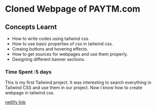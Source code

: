 # Cloned Webpage of PAYTM.com
## Concepts Learnt
- How to write codes using tailwind css.
- How to use basic properties of css in tailwind css.
- Creaing buttons and hovering effects.
- How to get sources for webpages and use them properly.
- Designing different banner sections.

### Time Spent :5 days

This is my first Tailwind project. It was interesting to search everything in Tailwind CSS and use them in our project. Now I know how to create webpage in tailwind css.

[netlify link](https://paytm-clone-homepage.netlify.app/)


